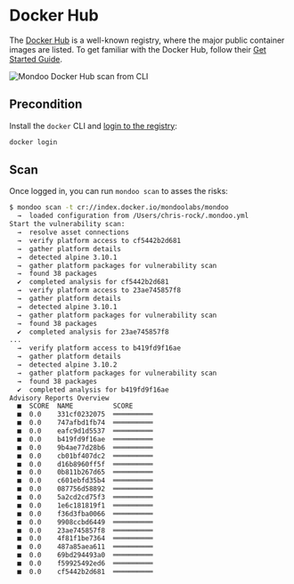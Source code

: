 # Docker Hub

The [Docker Hub](https://hub.docker.com/) is a well-known registry, where the major public container images are listed. To get familiar with the Docker Hub, follow their [Get Started Guide](https://docs.docker.com/docker-hub/).

![Mondoo Docker Hub scan from CLI](../../assets/videos/docker-hub-scan.gif)

## Precondition

Install the `docker` CLI and [login to the registry](https://docs.docker.com/engine/reference/commandline/login/):

```bash
docker login
```

## Scan

Once logged in, you can run `mondoo scan` to asses the risks:

```bash
$ mondoo scan -t cr://index.docker.io/mondoolabs/mondoo
  →  loaded configuration from /Users/chris-rock/.mondoo.yml
Start the vulnerability scan:
  →  resolve asset connections
  →  verify platform access to cf5442b2d681
  →  gather platform details
  →  detected alpine 3.10.1
  →  gather platform packages for vulnerability scan
  →  found 38 packages
  ✔  completed analysis for cf5442b2d681
  →  verify platform access to 23ae745857f8
  →  gather platform details
  →  detected alpine 3.10.1
  →  gather platform packages for vulnerability scan
  →  found 38 packages
  ✔  completed analysis for 23ae745857f8
...
  →  verify platform access to b419fd9f16ae
  →  gather platform details
  →  detected alpine 3.10.2
  →  gather platform packages for vulnerability scan
  →  found 38 packages
  ✔  completed analysis for b419fd9f16ae
Advisory Reports Overview
  ■  SCORE  NAME          SCORE
  ■  0.0    331cf0232075  ══════════
  ■  0.0    747afbd1fb74  ══════════
  ■  0.0    eafc9d1d5537  ══════════
  ■  0.0    b419fd9f16ae  ══════════
  ■  0.0    9b4ae77d28b6  ══════════
  ■  0.0    cb01bf407dc2  ══════════
  ■  0.0    d16b8960ff5f  ══════════
  ■  0.0    0b811b267d65  ══════════
  ■  0.0    c601ebfd35b4  ══════════
  ■  0.0    087756d58892  ══════════
  ■  0.0    5a2cd2cd75f3  ══════════
  ■  0.0    1e6c181819f1  ══════════
  ■  0.0    f36d3fba0066  ══════════
  ■  0.0    9908ccbd6449  ══════════
  ■  0.0    23ae745857f8  ══════════
  ■  0.0    4f81f1be7364  ══════════
  ■  0.0    487a85aea611  ══════════
  ■  0.0    69bd294493a0  ══════════
  ■  0.0    f59925492ed6  ══════════
  ■  0.0    cf5442b2d681  ══════════
```